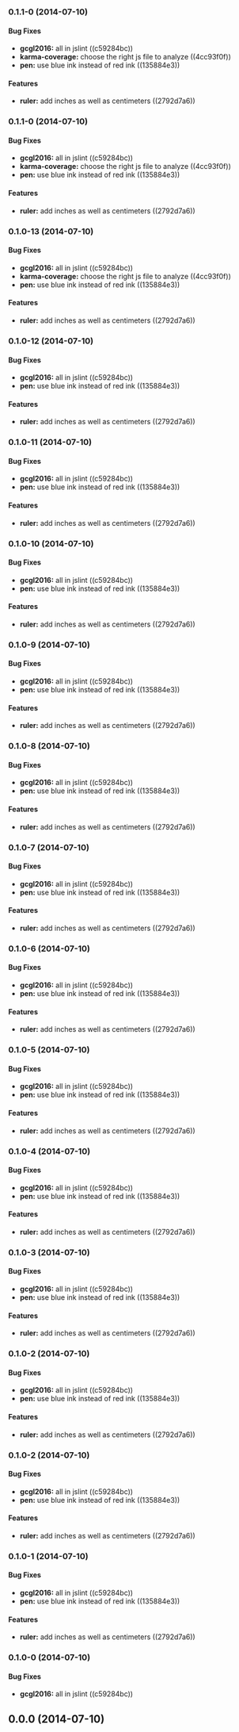 <a name="0.1.1-0"></a>
### 0.1.1-0 (2014-07-10)


#### Bug Fixes

* **gcgl2016:** all in jslint ((c59284bc))
* **karma-coverage:** choose the right js file to analyze ((4cc93f0f))
* **pen:** use blue ink instead of red ink ((135884e3))


#### Features

* **ruler:** add inches as well as centimeters ((2792d7a6))



<a name="0.1.1-0"></a>
### 0.1.1-0 (2014-07-10)


#### Bug Fixes

* **gcgl2016:** all in jslint ((c59284bc))
* **karma-coverage:** choose the right js file to analyze ((4cc93f0f))
* **pen:** use blue ink instead of red ink ((135884e3))


#### Features

* **ruler:** add inches as well as centimeters ((2792d7a6))


<a name="0.1.0-13"></a>
### 0.1.0-13 (2014-07-10)


#### Bug Fixes

* **gcgl2016:** all in jslint ((c59284bc))
* **karma-coverage:** choose the right js file to analyze ((4cc93f0f))
* **pen:** use blue ink instead of red ink ((135884e3))


#### Features

* **ruler:** add inches as well as centimeters ((2792d7a6))


<a name="0.1.0-12"></a>
### 0.1.0-12 (2014-07-10)


#### Bug Fixes

* **gcgl2016:** all in jslint ((c59284bc))
* **pen:** use blue ink instead of red ink ((135884e3))


#### Features

* **ruler:** add inches as well as centimeters ((2792d7a6))


<a name="0.1.0-11"></a>
### 0.1.0-11 (2014-07-10)


#### Bug Fixes

* **gcgl2016:** all in jslint ((c59284bc))
* **pen:** use blue ink instead of red ink ((135884e3))


#### Features

* **ruler:** add inches as well as centimeters ((2792d7a6))


<a name="0.1.0-10"></a>
### 0.1.0-10 (2014-07-10)


#### Bug Fixes

* **gcgl2016:** all in jslint ((c59284bc))
* **pen:** use blue ink instead of red ink ((135884e3))


#### Features

* **ruler:** add inches as well as centimeters ((2792d7a6))


<a name="0.1.0-9"></a>
### 0.1.0-9 (2014-07-10)


#### Bug Fixes

* **gcgl2016:** all in jslint ((c59284bc))
* **pen:** use blue ink instead of red ink ((135884e3))


#### Features

* **ruler:** add inches as well as centimeters ((2792d7a6))


<a name="0.1.0-8"></a>
### 0.1.0-8 (2014-07-10)


#### Bug Fixes

* **gcgl2016:** all in jslint ((c59284bc))
* **pen:** use blue ink instead of red ink ((135884e3))


#### Features

* **ruler:** add inches as well as centimeters ((2792d7a6))


<a name="0.1.0-7"></a>
### 0.1.0-7 (2014-07-10)


#### Bug Fixes

* **gcgl2016:** all in jslint ((c59284bc))
* **pen:** use blue ink instead of red ink ((135884e3))


#### Features

* **ruler:** add inches as well as centimeters ((2792d7a6))


<a name="0.1.0-6"></a>
### 0.1.0-6 (2014-07-10)


#### Bug Fixes

* **gcgl2016:** all in jslint ((c59284bc))
* **pen:** use blue ink instead of red ink ((135884e3))


#### Features

* **ruler:** add inches as well as centimeters ((2792d7a6))


<a name="0.1.0-5"></a>
### 0.1.0-5 (2014-07-10)


#### Bug Fixes

* **gcgl2016:** all in jslint ((c59284bc))
* **pen:** use blue ink instead of red ink ((135884e3))


#### Features

* **ruler:** add inches as well as centimeters ((2792d7a6))


<a name="0.1.0-4"></a>
### 0.1.0-4 (2014-07-10)


#### Bug Fixes

* **gcgl2016:** all in jslint ((c59284bc))
* **pen:** use blue ink instead of red ink ((135884e3))


#### Features

* **ruler:** add inches as well as centimeters ((2792d7a6))


<a name="0.1.0-3"></a>
### 0.1.0-3 (2014-07-10)


#### Bug Fixes

* **gcgl2016:** all in jslint ((c59284bc))
* **pen:** use blue ink instead of red ink ((135884e3))


#### Features

* **ruler:** add inches as well as centimeters ((2792d7a6))


<a name="0.1.0-2"></a>
### 0.1.0-2 (2014-07-10)


#### Bug Fixes

* **gcgl2016:** all in jslint ((c59284bc))
* **pen:** use blue ink instead of red ink ((135884e3))


#### Features

* **ruler:** add inches as well as centimeters ((2792d7a6))


<a name="0.1.0-2"></a>
### 0.1.0-2 (2014-07-10)


#### Bug Fixes

* **gcgl2016:** all in jslint ((c59284bc))
* **pen:** use blue ink instead of red ink ((135884e3))


#### Features

* **ruler:** add inches as well as centimeters ((2792d7a6))


<a name="0.1.0-1"></a>
### 0.1.0-1 (2014-07-10)


#### Bug Fixes

* **gcgl2016:** all in jslint ((c59284bc))
* **pen:** use blue ink instead of red ink ((135884e3))


#### Features

* **ruler:** add inches as well as centimeters ((2792d7a6))


<a name="0.1.0-0"></a>
### 0.1.0-0 (2014-07-10)


#### Bug Fixes

* **gcgl2016:** all in jslint ((c59284bc))



<a name="0.0.0"></a>
## 0.0.0 (2014-07-10)



